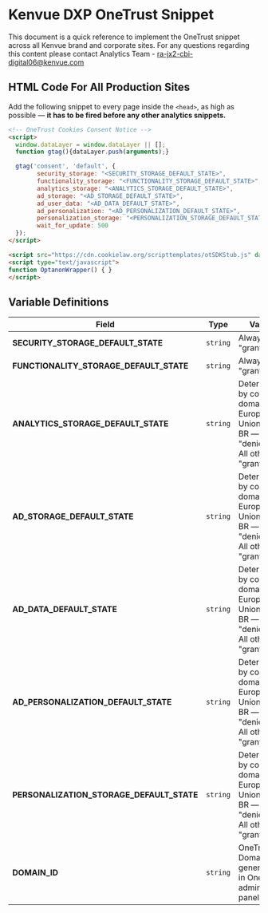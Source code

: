 # Kenvue DXP OneTrust Snippet
This document is a quick reference to implement the OneTrust snippet across all Kenvue brand and corporate sites. For any questions regarding this content please contact Analytics Team - ra-jx2-cbi-digital06@kenvue.com

## HTML Code For All Production Sites
Add the following snippet to every page inside the `<head>`, as high as possible — **it has to be fired before any other analytics snippets.**

```html
<!-- OneTrust Cookies Consent Notice -->
<script> 
  window.dataLayer = window.dataLayer || []; 
  function gtag(){dataLayer.push(arguments);}

  gtag('consent', 'default', {
        security_storage: "<SECURITY_STORAGE_DEFAULT_STATE>",
        functionality_storage: "<FUNCTIONALITY_STORAGE_DEFAULT_STATE>",
        analytics_storage: "<ANALYTICS_STORAGE_DEFAULT_STATE>",
        ad_storage: "<AD_STORAGE_DEFAULT_STATE>", 
        ad_user_data: "<AD_DATA_DEFAULT_STATE>",
        ad_personalization: "<AD_PERSONALIZATION_DEFAULT_STATE>",
        personalization_storage: "<PERSONALIZATION_STORAGE_DEFAULT_STATE>",
        wait_for_update: 500 
  }); 
</script>

<script src="https://cdn.cookielaw.org/scripttemplates/otSDKStub.js" data-document-language="true" type="text/javascript" charset="UTF-8" data-domain-script="<DOMAIN_ID>" ></script>
<script type="text/javascript">
function OptanonWrapper() { }
</script>
```

## Variable Definitions

|Field|Type|Value|
| --- | --- | --- |
|**SECURITY_STORAGE_DEFAULT_STATE**|`string`|Always "granted".|
|**FUNCTIONALITY_STORAGE_DEFAULT_STATE**|`string`|Always "granted".|
|**ANALYTICS_STORAGE_DEFAULT_STATE**|`string`|Determined by country domain. European Union, UK, BR — "denied". All other — "granted".|
|**AD_STORAGE_DEFAULT_STATE**|`string`|Determined by country domain. European Union, UK, BR — "denied". All other — "granted".|
|**AD_DATA_DEFAULT_STATE**|`string`|Determined by country domain. European Union, UK, BR — "denied". All other — "granted".|
|**AD_PERSONALIZATION_DEFAULT_STATE**|`string`|Determined by country domain. European Union, UK, BR — "denied". All other — "granted".|
|**PERSONALIZATION_STORAGE_DEFAULT_STATE**|`string`|Determined by country domain. European Union, UK, BR — "denied". All other — "granted".|
|**DOMAIN_ID**|`string`|OneTrust Domain ID generated in OneTrust admin panel.|
